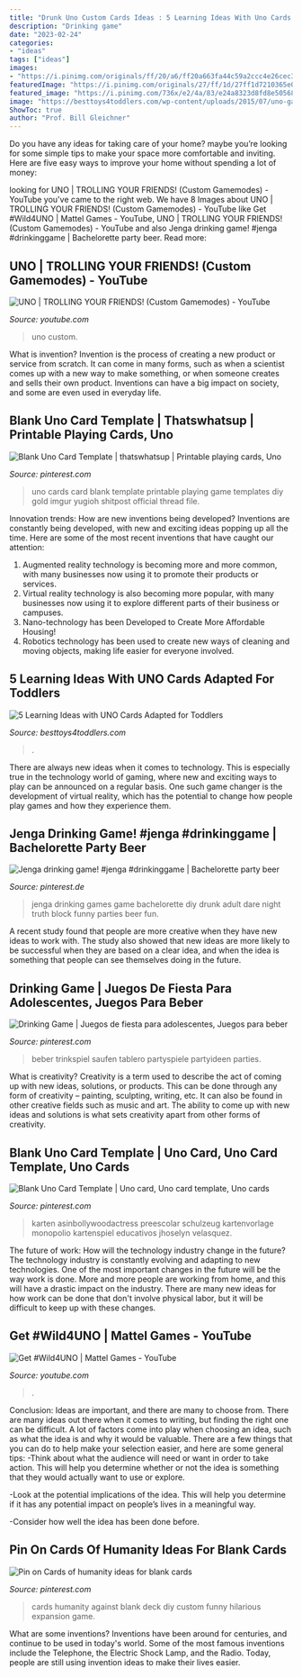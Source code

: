 ```yaml
---
title: "Drunk Uno Custom Cards Ideas : 5 Learning Ideas With Uno Cards Adapted For Toddlers"
description: "Drinking game"
date: "2023-02-24"
categories:
- "ideas"
tags: ["ideas"]
images:
- "https://i.pinimg.com/originals/ff/20/a6/ff20a663fa44c59a2ccc4e26cec3840f.jpg"
featuredImage: "https://i.pinimg.com/originals/27/ff/1d/27ff1d7210365e02c7ccd9cfc7f73c1d.jpg"
featured_image: "https://i.pinimg.com/736x/e2/4a/83/e24a8323d8fd8e50568c18c18c93392e.jpg"
image: "https://besttoys4toddlers.com/wp-content/uploads/2015/07/uno-game-variation.jpg"
ShowToc: true
author: "Prof. Bill Gleichner"
---
```



Do you have any ideas for taking care of your home? maybe you’re looking for some simple tips to make your space more comfortable and inviting. Here are five easy ways to improve your home without spending a lot of money:

	

		
looking for UNO | TROLLING YOUR FRIENDS! (Custom Gamemodes) - YouTube you've came to the right web. We have 8 Images about UNO | TROLLING YOUR FRIENDS! (Custom Gamemodes) - YouTube like Get #Wild4UNO | Mattel Games - YouTube, UNO | TROLLING YOUR FRIENDS! (Custom Gamemodes) - YouTube and also Jenga drinking game! #jenga #drinkinggame | Bachelorette party beer. Read more:
		
    
## UNO | TROLLING YOUR FRIENDS! (Custom Gamemodes) - YouTube

<img loading=lazy src="https://i.ytimg.com/vi/AWdewJCJhxk/maxresdefault.jpg" onerror="this.onerror=null;this.src='https://tse2.mm.bing.net/th?id=OIP.08kw5UgWnboftZHmrzIQPgHaEK&amp;pid=15.1';" alt="UNO | TROLLING YOUR FRIENDS! (Custom Gamemodes) - YouTube">

_Source: youtube.com_

>uno custom. 

	

What is invention?
Invention is the process of creating a new product or service from scratch. It can come in many forms, such as when a scientist comes up with a new way to make something, or when someone creates and sells their own product. Inventions can have a big impact on society, and some are even used in everyday life.

    
## Blank Uno Card Template | Thatswhatsup | Printable Playing Cards, Uno

<img loading=lazy src="https://i.pinimg.com/originals/27/ff/1d/27ff1d7210365e02c7ccd9cfc7f73c1d.jpg" onerror="this.onerror=null;this.src='https://tse1.mm.bing.net/th?id=OIP.jlDiko-GJQgvam-9wbbRxgHaHa&amp;pid=15.1';" alt="Blank Uno Card Template | thatswhatsup | Printable playing cards, Uno">

_Source: pinterest.com_

>uno cards card blank template printable playing game templates diy gold imgur yugioh shitpost official thread file. 

	

Innovation trends: How are new inventions being developed?
Inventions are constantly being developed, with new and exciting ideas popping up all the time. Here are some of the most recent inventions that have caught our attention:
1. Augmented reality technology is becoming more and more common, with many businesses now using it to promote their products or services.
2. Virtual reality technology is also becoming more popular, with many businesses now using it to explore different parts of their business or campuses.
3. Nano-technology has been Developed to Create More Affordable Housing!
4. Robotics technology has been used to create new ways of cleaning and moving objects, making life easier for everyone involved.

    
## 5 Learning Ideas With UNO Cards Adapted For Toddlers

<img loading=lazy src="https://besttoys4toddlers.com/wp-content/uploads/2015/07/uno-game-variation.jpg" onerror="this.onerror=null;this.src='https://tse2.mm.bing.net/th?id=OIP.Jbuls933NP9xIhY3fiIScgHaFj&amp;pid=15.1';" alt="5 Learning Ideas with UNO Cards Adapted for Toddlers">

_Source: besttoys4toddlers.com_

>. 

	

There are always new ideas when it comes to technology. This is especially true in the technology world of gaming, where new and exciting ways to play can be announced on a regular basis. One such game changer is the development of virtual reality, which has the potential to change how people play games and how they experience them.

    
## Jenga Drinking Game! #jenga #drinkinggame | Bachelorette Party Beer

<img loading=lazy src="https://i.pinimg.com/originals/4c/04/7f/4c047f173d787ec9971636a3e6398f13.jpg" onerror="this.onerror=null;this.src='https://tse2.mm.bing.net/th?id=OIP.6DAQWUXNgihppduxYikNFwHaJ4&amp;pid=15.1';" alt="Jenga drinking game! #jenga #drinkinggame | Bachelorette party beer">

_Source: pinterest.de_

>jenga drinking games game bachelorette diy drunk adult dare night truth block funny parties beer fun. 

	

A recent study found that people are more creative when they have new ideas to work with. The study also showed that new ideas are more likely to be successful when they are based on a clear idea, and when the idea is something that people can see themselves doing in the future.

    
## Drinking Game | Juegos De Fiesta Para Adolescentes, Juegos Para Beber

<img loading=lazy src="https://i.pinimg.com/originals/ff/20/a6/ff20a663fa44c59a2ccc4e26cec3840f.jpg" onerror="this.onerror=null;this.src='https://tse3.mm.bing.net/th?id=OIP.4EkOKCEnD5CE0iCfT3muHAHaNL&amp;pid=15.1';" alt="Drinking Game | Juegos de fiesta para adolescentes, Juegos para beber">

_Source: pinterest.com_

>beber trinkspiel saufen tablero partyspiele partyideen parties. 

	

What is creativity?
Creativity is a term used to describe the act of coming up with new ideas, solutions, or products. This can be done through any form of creativity – painting, sculpting, writing, etc. It can also be found in other creative fields such as music and art. The ability to come up with new ideas and solutions is what sets creativity apart from other forms of creativity.

    
## Blank Uno Card Template | Uno Card, Uno Card Template, Uno Cards

<img loading=lazy src="https://i.pinimg.com/736x/e2/4a/83/e24a8323d8fd8e50568c18c18c93392e.jpg" onerror="this.onerror=null;this.src='https://tse4.mm.bing.net/th?id=OIP.Z5FezzJeB-T2RGOBQ34K6gAAAA&amp;pid=15.1';" alt="Blank Uno Card Template | Uno card, Uno card template, Uno cards">

_Source: pinterest.com_

>karten asinbollywoodactress preescolar schulzeug kartenvorlage monopolio kartenspiel educativos jhoselyn velasquez. 

	

The future of work: How will the technology industry change in the future?
The technology industry is constantly evolving and adapting to new technologies. One of the most important changes in the future will be the way work is done. More and more people are working from home, and this will have a drastic impact on the industry. There are many new ideas for how work can be done that don't involve physical labor, but it will be difficult to keep up with these changes.

    
## Get #Wild4UNO | Mattel Games - YouTube

<img loading=lazy src="https://i.ytimg.com/vi/YSTVDgHDv70/maxresdefault.jpg" onerror="this.onerror=null;this.src='https://tse4.mm.bing.net/th?id=OIP.aHtJcTC5dR-ng-BwSe9F_wHaEK&amp;pid=15.1';" alt="Get #Wild4UNO | Mattel Games - YouTube">

_Source: youtube.com_

>. 

	

Conclusion: Ideas are important, and there are many to choose from.
There are many ideas out there when it comes to writing, but finding the right one can be difficult. A lot of factors come into play when choosing an idea, such as what the idea is and why it would be valuable. There are a few things that you can do to help make your selection easier, and here are some general tips:
-Think about what the audience will need or want in order to take action. This will help you determine whether or not the idea is something that they would actually want to use or explore.

-Look at the potential implications of the idea. This will help you determine if it has any potential impact on people’s lives in a meaningful way.

-Consider how well the idea has been done before.

    
## Pin On Cards Of Humanity Ideas For Blank Cards

<img loading=lazy src="https://i.pinimg.com/originals/37/dd/13/37dd1341e49c277e86c7c8c2cfef78eb.jpg" onerror="this.onerror=null;this.src='https://tse4.mm.bing.net/th?id=OIP.tTv7g6McC1aIH2jctMyoPgHaKP&amp;pid=15.1';" alt="Pin on Cards of humanity ideas for blank cards">

_Source: pinterest.com_

>cards humanity against blank deck diy custom funny hilarious expansion game. 

	

What are some inventions?
Inventions have been around for centuries, and continue to be used in today's world. Some of the most famous inventions include the Telephone, the Electric Shock Lamp, and the Radio. Today, people are still using invention ideas to make their lives easier.

